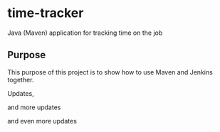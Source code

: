 # time-tracker
Java (Maven) application for tracking time on the job

## Purpose

This purpose of this project is to show how to use Maven and Jenkins together.

Updates, 

and more updates

and even more updates
